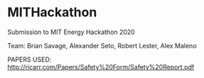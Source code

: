 # MITHackathon
Submission to MIT Energy Hackathon 2020

Team:
  Brian Savage, Alexander Seto, Robert Lester, Alex Maleno
  
PAPERS USED:
  http://ricarr.com/Papers/Safety%20Form/Safety%20Report.pdf
  
  
